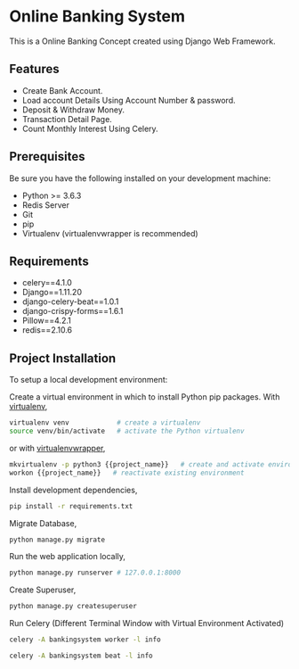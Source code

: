 # Online Banking System

This is a Online Banking Concept created using Django Web Framework.

## Features

* Create Bank Account.
* Load account Details Using Account Number & password.
* Deposit & Withdraw Money.
* Transaction Detail Page.
* Count Monthly Interest Using Celery.

## Prerequisites

Be sure you have the following installed on your development machine:

+ Python >= 3.6.3
+ Redis Server
+ Git 
+ pip
+ Virtualenv (virtualenvwrapper is recommended)

## Requirements

+ celery==4.1.0
+ Django==1.11.20
+ django-celery-beat==1.0.1
+ django-crispy-forms==1.6.1
+ Pillow==4.2.1
+ redis==2.10.6



## Project Installation

To setup a local development environment:

Create a virtual environment in which to install Python pip packages. With [virtualenv](https://pypi.python.org/pypi/virtualenv),
```bash
virtualenv venv            # create a virtualenv
source venv/bin/activate   # activate the Python virtualenv 
```

or with [virtualenvwrapper](http://virtualenvwrapper.readthedocs.org/en/latest/),
```bash
mkvirtualenv -p python3 {{project_name}}   # create and activate environment
workon {{project_name}}   # reactivate existing environment
```

Install development dependencies,
```bash
pip install -r requirements.txt
```

Migrate Database,
```bash
python manage.py migrate
```

Run the web application locally,
```bash
python manage.py runserver # 127.0.0.1:8000
```

Create Superuser,
```bash
python manage.py createsuperuser
```

Run Celery
(Different Terminal Window with Virtual Environment Activated)
```bash
celery -A bankingsystem worker -l info

celery -A bankingsystem beat -l info
```
